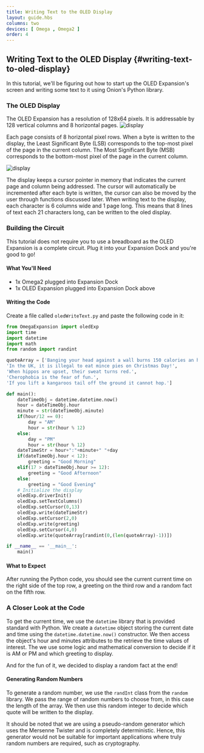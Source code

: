 ```yaml
---
title: Writing Text to the OLED Display
layout: guide.hbs
columns: two
devices: [ Omega , Omega2 ]
order: 4
---
```

## Writing Text to the OLED Display {#writing-text-to-oled-display}

In this tutorial, we'll be figuring out how to start up the OLED Expansion's screen and writing some text to it using Onion's Python library.


### The OLED Display

The OLED Expansion has a resolution of 128x64 pixels. It is addressable by 128 vertical columns and 8 horizontal pages.
![display](https://raw.githubusercontent.com/OnionIoT/Onion-Docs/master/Omega2/Documentation/Hardware-Overview/img/oled-expansion-column-rows.png)

Each page consists of 8 horizontal pixel rows. When a byte is written to the display, the Least Significant Byte (LSB) corresponds to the top-most pixel of the page in the current column. The Most Significant Byte (MSB) corresponds to the bottom-most pixel of the page in the current column.

![display](https://raw.githubusercontent.com/OnionIoT/Onion-Docs/master/Omega2/Documentation/Hardware-Overview/img/oled-expansion-not-colored-in.png)

The display keeps a cursor pointer in memory that indicates the current page and column being addressed. The cursor will automatically be incremented after each byte is written, the cursor can also be moved by the user through functions discussed later. When writing text to the display, each character is 6 columns wide and 1 page long. This means that 8 lines of text each 21 characters long, can be written to the oled display.

### Building the Circuit

This tutorial does not require you to use a breadboard as the OLED Expansion is a complete circuit. Plug it into your Expansion Dock and you're good to go!

#### What You'll Need

* 1x Omega2 plugged into Expansion Dock
* 1x OLED Expansion plugged into Expansion Dock above

#### Writing the Code

Create a file called `oledWriteText.py` and paste the following code in it:

``` python
from OmegaExpansion import oledExp
import time
import datetime
import math
from random import randint

quoteArray = ['Banging your head against a wall burns 150 calories an hour.',
'In the UK, it is illegal to eat mince pies on Christmas Day!',
'When hippos are upset, their sweat turns red.',
'Cherophobia is the fear of fun.',
'If you lift a kangaroos tail off the ground it cannot hop.']

def main():
	dateTimeObj = datetime.datetime.now()
	hour = dateTimeObj.hour
	minute = str(dateTimeObj.minute)
	if(hour/12 == 0):
		day = "AM"
		hour = str(hour % 12)
	else:
		day = "PM"
		hour = str(hour % 12)
	dateTimeStr = hour+":"+minute+" "+day
	if(dateTimeObj.hour < 12):
		greeting = "Good Morning"
	elif(17 > dateTimeObj.hour >= 12):
		greeting = "Good Afternoon"
	else:
		greeting = "Good Evening"
	# Initialize the display
	oledExp.driverInit()
	oledExp.setTextColumns()
	oledExp.setCursor(0,13)
	oledExp.write(dateTimeStr)
	oledExp.setCursor(2,0)
	oledExp.write(greeting)
	oledExp.setCursor(4,0)
	oledExp.write(quoteArray[randint(0,(len(quoteArray)-1))])

if __name__ == '__main__':
	main()

```

#### What to Expect

<!-- // TODO: IMAGE add gif of the results -->

After running the Python code, you should see the current current time on the right side of the top row, a greeting on the third row and a random fact on the fifth row.

### A Closer Look at the Code

To get the current time, we use the `datetime` library that is provided standard with Python. We create a `datetime` object storing the current date and time using the `datetime.datetime.now()` constructor. We then access the object's hour and minutes attributes to the retrieve the time values of interest. The we use some logic and mathematical conversion to decide if it is AM or PM and which greeting to display.

And for the fun of it, we decided to display a random fact at the end!

#### Generating Random Numbers

To generate a random number, we use the `randInt` class from the `random` library. We pass the range of random numbers to choose from, in this case the length of the array. We then use this random integer to decide which quote will be written to the display.

It should be noted that we are using a pseudo-random generator which uses the Mersenne Twister and is completely deterministic. Hence, this generator would not be suitable for important applications where truly random numbers are required, such as cryptography.
